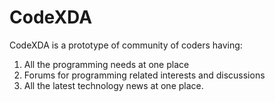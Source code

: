 # CodeXDA
CodeXDA is a prototype of community of coders having:
1. All the programming needs at one place
2. Forums for programming related interests and discussions
3. All the latest technology news at one place.
